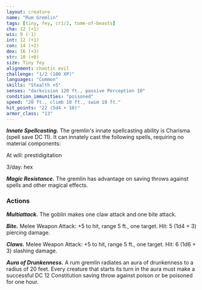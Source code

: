 ```yaml
---
layout: creature
name: "Rum Gremlin"
tags: [tiny, fey, cr1/2, tome-of-beasts]
cha: 12 (+1)
wis: 9 (-1)
int: 12 (+1)
con: 14 (+2)
dex: 16 (+3)
str: 10 (+0)
size: Tiny fey
alignment: chaotic evil
challenge: "1/2 (100 XP)"
languages: "Common"
skills: "Stealth +5"
senses: "darkvision 120 ft., passive Perception 10"
condition_immunities: "poisoned"
speed: "20 ft., climb 10 ft., swim 10 ft."
hit_points: "22 (5d4 + 10)"
armor_class: "13"
---
```


***Innate Spellcasting.*** The gremlin's innate spellcasting ability is Charisma (spell save DC 11). It can innately cast the following spells, requiring no material components:

At will: prestidigitation

3/day: hex

***Magic Resistance.*** The gremlin has advantage on saving throws against spells and other magical effects.

### Actions

***Multiattack.*** The goblin makes one claw attack and one bite attack.

***Bite.*** Melee Weapon Attack: +5 to hit, range 5 ft., one target. Hit: 5 (1d4 + 3) piercing damage.

***Claws.*** Melee Weapon Attack: +5 to hit, range 5 ft., one target. Hit: 6 (1d6 + 3) slashing damage.

***Aura of Drunkenness.*** A rum gremlin radiates an aura of drunkenness to a radius of 20 feet. Every creature that starts its turn in the aura must make a successful DC 12 Constitution saving throw against poison or be poisoned for one hour.


